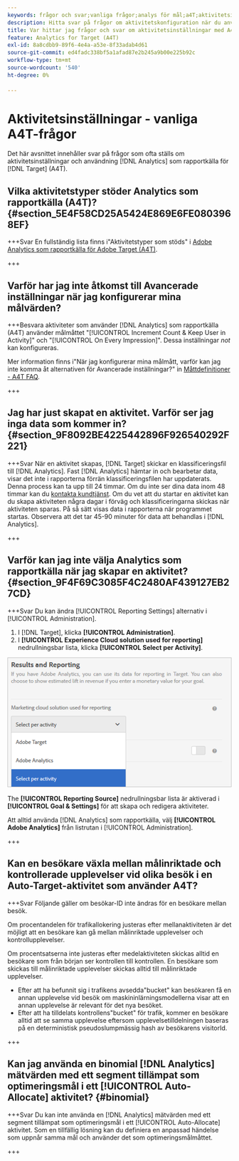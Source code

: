 ```yaml
---
keywords: frågor och svar;vanliga frågor;analys för mål;a4T;aktivitetsinställning
description: Hitta svar på frågor om aktivitetskonfiguration när du använder Analytics för [!DNL Target] (A4T). Med A4T kan ni använda analysrapporter för [!DNL Target] verksamhet.
title: Var hittar jag frågor och svar om aktivitetsinställningar med A4T?
feature: Analytics for Target (A4T)
exl-id: 8a8cdbb9-89f6-4e4a-a53e-8f33adab4d61
source-git-commit: ed4fadc338bf5a1afad87e2b245a9b00e225b92c
workflow-type: tm+mt
source-wordcount: '540'
ht-degree: 0%

---
```


# Aktivitetsinställningar - vanliga A4T-frågor

Det här avsnittet innehåller svar på frågor som ofta ställs om aktivitetsinställningar och användning [!DNL Analytics] som rapportkälla för [!DNL Target] (A4T).

## Vilka aktivitetstyper stöder Analytics som rapportkälla (A4T)? {#section_5E4F58CD25A5424E869E6FE0803968EF}

+++Svar En fullständig lista finns i&quot;Aktivitetstyper som stöds&quot; i [Adobe Analytics som rapportkälla för Adobe Target (A4T)](/help/main/c-integrating-target-with-mac/a4t/a4t.md#concept_7540C8C04259434AB6EE33B09F47A1DE).

+++

## Varför har jag inte åtkomst till Avancerade inställningar när jag konfigurerar mina målvärden?

+++Besvara aktiviteter som använder [!DNL Analytics] som rapportkälla (A4T) använder målmåttet &quot;[!UICONTROL Increment Count & Keep User in Activity]&quot; och &quot;[!UICONTROL On Every Impression]&quot;. Dessa inställningar *not* kan konfigureras.

Mer information finns i&quot;När jag konfigurerar mina målmått, varför kan jag inte komma åt alternativen för Avancerade inställningar?&quot; in [Måttdefinitioner - A4T FAQ](/help/main/c-integrating-target-with-mac/a4t/r-a4t-faq/a4t-faq-metric-definition.md).

+++

## Jag har just skapat en aktivitet. Varför ser jag inga data som kommer in? {#section_9F8092BE4225442896F926540292F221}


+++Svar När en aktivitet skapas, [!DNL Target] skickar en klassificeringsfil till [!DNL Analytics]. Fast [!DNL Analytics] hämtar in och bearbetar data, visar det inte i rapporterna förrän klassificeringsfilen har uppdaterats. Denna process kan ta upp till 24 timmar. Om du inte ser dina data inom 48 timmar kan du [kontakta kundtjänst](/help/main/cmp-resources-and-contact-information.md#reference_ACA3391A00EF467B87930A450050077C). Om du vet att du startar en aktivitet kan du skapa aktiviteten några dagar i förväg och klassificeringarna skickas när aktiviteten sparas. På så sätt visas data i rapporterna när programmet startas. Observera att det tar 45-90 minuter för data att behandlas i [!DNL Analytics].

+++

## Varför kan jag inte välja Analytics som rapportkälla när jag skapar en aktivitet? {#section_9F4F69C3085F4C2480AF439127EB27CD}

+++Svar Du kan ändra [!UICONTROL Reporting Settings] alternativ i [!UICONTROL Administration].

1. I [!DNL Target], klicka **[!UICONTROL Administration]**.
1. I **[!UICONTROL Experience Cloud solution used for reporting]** nedrullningsbar lista, klicka **[!UICONTROL Select per Activity]**.

![bild per aktivitet](assets/select-per-activity.png)

The **[!UICONTROL Reporting Source]** nedrullningsbar lista är aktiverad i **[!UICONTROL Goal & Settings]** för att skapa och redigera aktiviteter.

Att alltid använda [!DNL Analytics] som rapportkälla, välj **[!UICONTROL Adobe Analytics]** från listrutan i [!UICONTROL Administration].

+++

## Kan en besökare växla mellan målinriktade och kontrollerade upplevelser vid olika besök i en Auto-Target-aktivitet som använder A4T?

+++Svar Följande gäller om besökar-ID inte ändras för en besökare mellan besök.

Om procentandelen för trafikallokering justeras efter mellanaktiviteten är det möjligt att en besökare kan gå mellan målinriktade upplevelser och kontrollupplevelser.

Om procentsatserna inte justeras efter medelaktiviteten skickas alltid en besökare som från början ser kontrollen till kontrollen. En besökare som skickas till målinriktade upplevelser skickas alltid till målinriktade upplevelser.

* Efter att ha befunnit sig i trafikens avsedda&quot;bucket&quot; kan besökaren få en annan upplevelse vid besök om maskininlärningsmodellerna visar att en annan upplevelse är relevant för det nya besöket.
* Efter att ha tilldelats kontrollens&quot;bucket&quot; för trafik, kommer en besökare alltid att se samma upplevelse eftersom upplevelsetilldelningen baseras på en deterministisk pseudoslumpmässig hash av besökarens visitorId.

+++

## Kan jag använda en binomial [!DNL Analytics] mätvärden med ett segment tillämpat som optimeringsmål i ett [!UICONTROL Auto-Allocate] aktivitet? {#binomial}

+++Svar Du kan inte använda en [!DNL Analytics] mätvärden med ett segment tillämpat som optimeringsmål i ett [!UICONTROL Auto-Allocate] aktivitet. Som en tillfällig lösning kan du definiera en anpassad händelse som uppnår samma mål och använder det som optimeringsmålmåttet.

+++